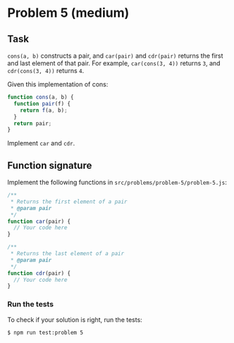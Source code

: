 # Problem 5 (medium)

## Task

`cons(a, b)` constructs a pair, and `car(pair)` and `cdr(pair)` returns the first and last element of that pair. For example, `car(cons(3, 4))` returns `3`, and `cdr(cons(3, 4))` returns `4`.

Given this implementation of cons:

```javascript
function cons(a, b) {
  function pair(f) {
    return f(a, b);
  }
  return pair;
}
```

Implement `car` and `cdr`.

## Function signature

Implement the following functions in `src/problems/problem-5/problem-5.js`:

```javascript
/**
 * Returns the first element of a pair
 * @param pair
 */
function car(pair) {
  // Your code here
}

/**
 * Returns the last element of a pair
 * @param pair
 */
function cdr(pair) {
  // Your code here
}
```

### Run the tests

To check if your solution is right, run the tests:

```shell
$ npm run test:problem 5
```
